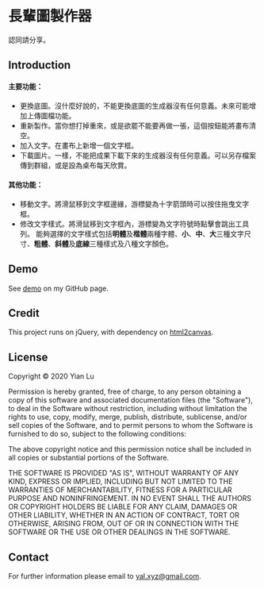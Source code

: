 # 長輩圖製作器

認同請分享。

## Introduction ###

#### 主要功能： ####

*   更換底圖。沒什麼好說的，不能更換底圖的生成器沒有任何意義。未來可能增加上傳圖檔功能。
*   重新製作。當你想打掉重來，或是欲罷不能要再做一張，這個按鈕能將畫布清空。
*   加入文字。在畫布上新增一個文字框。
*   下載圖片。一樣，不能把成果下載下來的生成器沒有任何意義。可以另存檔案傳到群組，或是設為桌布每天欣賞。

#### 其他功能： ####

*   移動文字。將滑鼠移到文字框邊緣，游標變為十字箭頭時可以按住拖曳文字框。
*   修改文字樣式。將滑鼠移到文字框內，游標變為文字符號時點擊會跳出工具列。
    能夠選擇的文字樣式包括**明體**及**楷體**兩種字體、**小**、**中**、**大**三種文字尺寸、**粗體**、**斜體**及**底線**三種樣式及八種文字顏色。

## Demo ###

See [demo](https://yian-lu.github.io/final/index.html) on my GitHub page.

## Credit ###

This project runs on jQuery, with dependency on [html2canvas](https://github.com/niklasvh/html2canvas).

## License ###

Copyright &copy; 2020 Yian Lu

Permission is hereby granted, free of charge, to any person
obtaining a copy of this software and associated documentation
files (the "Software"), to deal in the Software without
restriction, including without limitation the rights to use,
copy, modify, merge, publish, distribute, sublicense, and/or sell
copies of the Software, and to permit persons to whom the
Software is furnished to do so, subject to the following
conditions:

The above copyright notice and this permission notice shall be
included in all copies or substantial portions of the Software.

THE SOFTWARE IS PROVIDED "AS IS", WITHOUT WARRANTY OF ANY KIND,
EXPRESS OR IMPLIED, INCLUDING BUT NOT LIMITED TO THE WARRANTIES
OF MERCHANTABILITY, FITNESS FOR A PARTICULAR PURPOSE AND
NONINFRINGEMENT. IN NO EVENT SHALL THE AUTHORS OR COPYRIGHT
HOLDERS BE LIABLE FOR ANY CLAIM, DAMAGES OR OTHER LIABILITY,
WHETHER IN AN ACTION OF CONTRACT, TORT OR OTHERWISE, ARISING
FROM, OUT OF OR IN CONNECTION WITH THE SOFTWARE OR THE USE OR
OTHER DEALINGS IN THE SOFTWARE.

## Contact ###

For further information please email to [yal.xyz@gmail.com](mailto:yal.xyz@gmail.com).
